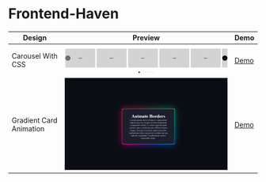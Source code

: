 # Frontend-Haven
| Design | Preview | Demo |
|--------|---------|------|
| Carousel With CSS | ![Carousel Preview](https://raw.githubusercontent.com/Sabit-Hasan/Frontend-Haven/refs/heads/main/carousel-with-css/carousel-with-css.png) | [Demo](https://sabit-hasan.github.io/Frontend-Haven/carousel-with-css/) |
| Gradient Card Animation | ![Card Preview](https://github.com/Sabit-Hasan/Frontend-Haven/blob/main/card-gradiant-background-animation/Gradient-Card-Animation.png?raw=true) | [Demo](https://sabit-hasan.github.io/Frontend-Haven/card-gradiant-background-animation) |

